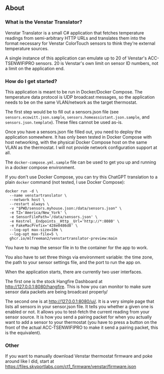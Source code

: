 ## About

### What is the Venstar Translator?
Venstar Translator is a small C# application that fetches temperature readings from semi-arbitrary HTTP URLs and translates them into the format necessary for Venstar ColorTouch sensors to think they're external temperature sources.

A single instance of this application can emulate up to 20 of Venstar's ACC-TSENWIFIPRO sensors.
20 is Venstar's own limit on sensor ID numbers, not a limit on the application end.

### How do I get started?
This application is meant to be run in Docker/Docker Compose. 
The temperature data protocol is UDP broadcast messages, so the application needs to be on the same VLAN/network as the target thermostat.

The first step would be to fill out a sensors.json file (see `sensors.ecowitt.json.sample`, `sensors.homeassistant.json.sample`, and `sensors.json.template`).
These files cannot be used as-is.

Once you have a sensors.json file filled out, you need to deploy the application somewhere. 
It has only been tested in Docker Compose with host networking, with the physical Docker Compose host on the same VLAN as the thermostat. 
I will not provide network configuration support at all. 

The `docker-compose.yml.sample` file can be used to get you up and running in a docker compose environment.

If you don't use Docker Compose, you can try this ChatGPT translation to a plain `docker` command (not tested, I use Docker Compose):
```
docker run -d \
  --name venstartranslator \
  --network host \
  --restart always \
  -v "$PWD/sensors.myhouse.json:/data/sensors.json" \
  -e TZ='America/New_York' \
  -e SensorFilePath='/data/sensors.json' \
  -e Kestrel__Endpoints__Http__Url='http://*:8080' \
  -e FakeMacPrefix='428e0486d8' \
  --log-opt max-size=10m \
  --log-opt max-file=5 \
  ghcr.io/mlfreeman2/venstartranslator-preview:main
```
You have to map the sensor file in to the container for the app to work.

You also have to set three things via environment variable: the time zone, the path to your sensor settings file, and the port to run the app on.

When the application starts, there are currently two user interfaces.

The first one is the stock Hangfire Dashboard at http://127.0.0.1:8080/hangfire. 
This is how you can monitor to make sure sensor data packets are being broadcast properly/ 

The second one is at http://127.0.0.1:8080/ui/. It is a very simple page that lists all sensors in your sensor.json file. 
It tells you whether a given one is enabled or not.
It allows you to test-fetch the current reading from your sensor source.
It is how you send a pairing packet for when you actually want to add a sensor to your thermostat (you have to press a button on the front of the actual ACC-TSENWIFIPRO to make it send a pairing packet, this is the equivalent).


### Other
If you want to manually download Venstar thermostat firmware and poke around like I did, start at 
https://files.skyportlabs.com/ct1_firmware/venstar/firmware.json


